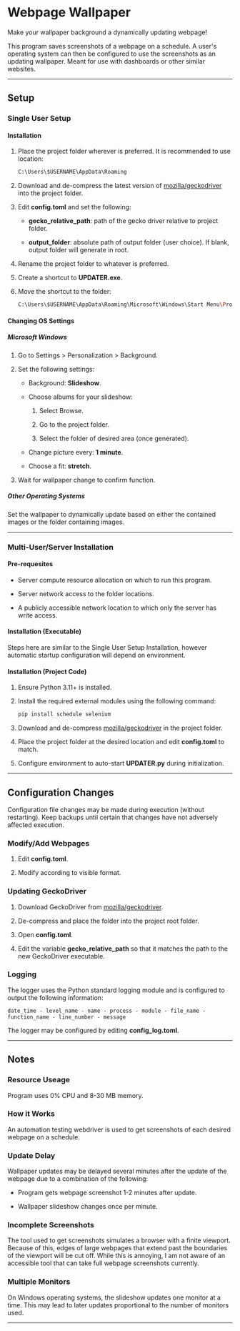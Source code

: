 # Webpage Wallpaper

Make your wallpaper background a dynamically updating webpage!

This program saves screenshots of a webpage on a schedule. A user's operating system can then be configured to use the screenshots as an updating wallpaper. Meant for use with dashboards or other similar websites.

---

## Setup

### Single User Setup

#### Installation

1. Place the project folder wherever is preferred. It is recommended to use location:
   
   ```bash
   C:\Users\$USERNAME\AppData\Roaming
   ```

2. Download and de-compress the latest version of [mozilla/geckodriver] into the project folder.

3. Edit **config.toml** and set the following:
   
   - **gecko_relative_path**: path of the gecko driver relative to project folder.
   
   - **output_folder**: absolute path of output folder (user choice). If blank, output folder will generate in root.

4. Rename the project folder to whatever is preferred.

5. Create a shortcut to **UPDATER.exe**.

6. Move the shortcut to the folder:
   
   ```bash
   C:\Users\$USERNAME\AppData\Roaming\Microsoft\Windows\Start Menu\Programs\Startup
   ```

#### Changing OS Settings

##### Microsoft Windows

1. Go to Settings > Personalization > Background.

2. Set the following settings:
   
   - Background: **Slideshow**.
   
   - Choose albums for your slideshow:
     
     1. Select Browse.
     
     2. Go to the project folder.
     
     3. Select the folder of desired area (once generated).
   
   - Change picture every: **1 minute**.
   
   - Choose a fit: **stretch**.

3. Wait for wallpaper change to confirm function.

##### Other Operating Systems

Set the wallpaper to dynamically update based on either the contained images or the folder containing images.

---

### Multi-User/Server Installation

#### Pre-requesites

- Server compute resource allocation on which to run this program.

- Server network access to the folder locations.

- A publicly accessible network location to which only the server has write access.

#### Installation (Executable)

Steps here are similar to the Single User Setup Installation, however automatic startup configuration will depend on environment.

#### Installation (Project Code)

1. Ensure Python 3.11+ is installed.

2. Install the required external modules using the following command:
   
   ```bash
   pip install schedule selenium
   ```

3. Download and de-compress [mozilla/geckodriver] in the project folder.

4. Place the project folder at the desired location and edit **config.toml** to match.

5. Configure environment to auto-start **UPDATER.py** during initialization.

---

## Configuration Changes

Configuration file changes may be made during execution (without restarting). Keep backups until certain that changes have not adversely affected execution.

### Modify/Add Webpages

1. Edit **config.toml**.

2. Modify according to visible format.

### Updating GeckoDriver

1. Download GeckoDriver from [mozilla/geckodriver].

2. De-compress and place the folder into the project root folder.

3. Open **config.toml**.

4. Edit the variable **gecko_relative_path** so that it matches the path to the new GeckoDriver executable.

### Logging

The logger uses the Python standard logging module and is configured to output the following information:

```textile
date_time - level_name - name - process - module - file_name - function_name - line_number - message
```

The logger may be configured by editing **config_log.toml**.

---

## Notes

### Resource Useage

Program uses 0% CPU and 8-30 MB memory.

### How it Works

An automation testing webdriver is used to get screenshots of each desired webpage on a schedule.

### Update Delay

Wallpaper updates may be delayed several minutes after the update of the webpage due to a combination of the following:

- Program gets webpage screenshot 1-2 minutes after update.

- Wallpaper slideshow changes once per minute.

### Incomplete Screenshots

The tool used to get screenshots simulates a browser with a finite viewport. Because of this, edges of large webpages that extend past the boundaries of the viewport will be cut off. While this is annoying, I am not aware of an accessible tool that can take full webpage screenshots currently.

### Multiple Monitors

On Windows operating systems, the slideshow updates one monitor at a time. This may lead to later updates proportional to the number of monitors used.

---

[mozilla/geckodriver]: https://github.com/mozilla/geckodriver/releases 'Proxy for using W3C WebDriver compatible clients to interact with Gecko-based browsers.'
